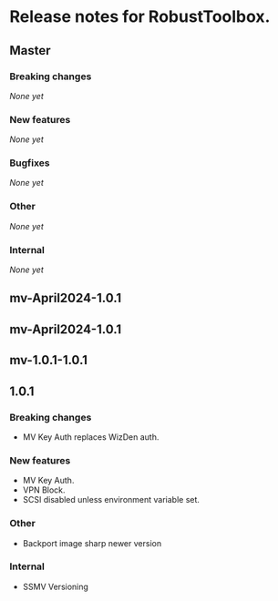 # Release notes for RobustToolbox.

<!--
NOTE: automatically updated sometimes by version.py.
Don't change the format without looking at the script!
-->

<!--START TEMPLATE
## Master

### Breaking changes

*None yet*

### New features

*None yet*

### Bugfixes

*None yet*

### Other

*None yet*

### Internal

*None yet*


END TEMPLATE-->

## Master

### Breaking changes

*None yet*

### New features

*None yet*

### Bugfixes

*None yet*

### Other

*None yet*

### Internal

*None yet*


## mv-April2024-1.0.1


## mv-April2024-1.0.1


## mv-1.0.1-1.0.1


## 1.0.1

### Breaking changes

* MV Key Auth replaces WizDen auth.

### New features

* MV Key Auth.
* VPN Block.
* SCSI disabled unless environment variable set.

### Other

* Backport image sharp newer version

### Internal

* SSMV Versioning

